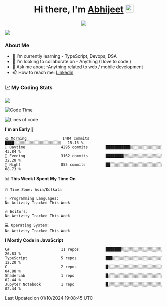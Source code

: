 <div align="center">
   <h1>Hi there, I'm <a href="">Abhijeet</a> <img src="https://media.giphy.com/media/hvRJCLFzcasrR4ia7z/giphy.gif" width="25px"> </h1>
   
   
   <img src="https://pronoun.cyou/x/y?subject=He&object=Him&height=20"> 
</div>

![](https://komarev.com/ghpvc/?username=abhijeetsingh-22)

<h3>About Me </h3>

<!-- - 🔭 I’m currently working on - My engineering Capstone Project -->
- 🌱 I’m currently learning - TypeScript, Devops, DSA
- 👯 I’m looking to collaborate on - Anything (I love to code.)
- 💬 Ask me about -Anything related to web / mobile development
- 📫 How to reach me: [Linkedin](https://www.linkedin.com/in/amabhijeet/)

### &#128200; My Coding Stats

<img align="center" src="https://github-readme-stats.vercel.app/api?username=abhijeetsingh-22&count_private=true&show_icons=true&theme=default&hide=stars" />

<!--START_SECTION:waka-->
![Code Time](http://img.shields.io/badge/Code%20Time-463%20hrs%2033%20mins-blue)

![Lines of code](https://img.shields.io/badge/From%20Hello%20World%20I%27ve%20Written-92.3%20million%20lines%20of%20code-blue)

**I'm an Early 🐤** 

```text
🌞 Morning                1484 commits        ████░░░░░░░░░░░░░░░░░░░░░   15.15 % 
🌆 Daytime                4295 commits        ███████████░░░░░░░░░░░░░░   43.84 % 
🌃 Evening                3162 commits        ████████░░░░░░░░░░░░░░░░░   32.28 % 
🌙 Night                  855 commits         ██░░░░░░░░░░░░░░░░░░░░░░░   08.73 % 
```


📊 **This Week I Spent My Time On** 

```text
🕑︎ Time Zone: Asia/Kolkata

💬 Programming Languages: 
No Activity Tracked This Week

🔥 Editors: 
No Activity Tracked This Week

💻 Operating System: 
No Activity Tracked This Week
```

**I Mostly Code in JavaScript** 

```text
C#                       11 repos            ███████░░░░░░░░░░░░░░░░░░   26.83 % 
TypeScript               5 repos             ███░░░░░░░░░░░░░░░░░░░░░░   12.20 % 
C                        2 repos             █░░░░░░░░░░░░░░░░░░░░░░░░   04.88 % 
ShaderLab                1 repo              █░░░░░░░░░░░░░░░░░░░░░░░░   02.44 % 
Jupyter Notebook         1 repo              █░░░░░░░░░░░░░░░░░░░░░░░░   02.44 % 
```




 Last Updated on 01/10/2024 19:08:45 UTC
<!--END_SECTION:waka-->

